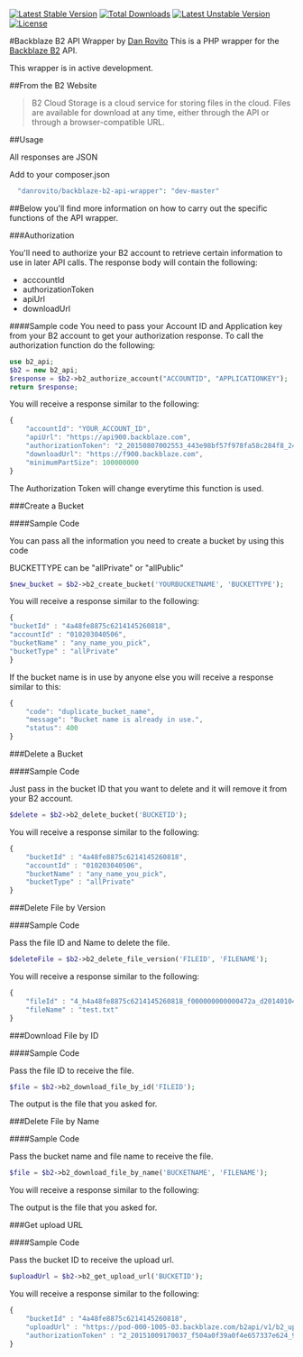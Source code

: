 [![Latest Stable Version](https://poser.pugx.org/danrovito/backblaze-b2-api-wrapper/v/stable)](https://packagist.org/packages/danrovito/backblaze-b2-api-wrapper) [![Total Downloads](https://poser.pugx.org/danrovito/backblaze-b2-api-wrapper/downloads)](https://packagist.org/packages/danrovito/backblaze-b2-api-wrapper) [![Latest Unstable Version](https://poser.pugx.org/danrovito/backblaze-b2-api-wrapper/v/unstable)](https://packagist.org/packages/danrovito/backblaze-b2-api-wrapper) [![License](https://poser.pugx.org/danrovito/backblaze-b2-api-wrapper/license)](https://packagist.org/packages/danrovito/backblaze-b2-api-wrapper)

#Backblaze B2 API Wrapper by [Dan Rovito](https://twitter.com/danrovito)
This is a PHP wrapper for the [Backblaze B2](https://www.backblaze.com/b2/cloud-storage.html) API.

This wrapper is in active development.

##From the B2 Website
> B2 Cloud Storage is a cloud service for storing files in the cloud.
> Files are available for download at any time, either through the API
> or through a browser-compatible URL.

##Usage

All responses are JSON

Add to your composer.json

```php
  "danrovito/backblaze-b2-api-wrapper": "dev-master"
```

##Below you'll find more information on how to carry out the specific functions of the API wrapper.

###Authorization

You'll need to authorize your B2 account to retrieve certain information to use in later API calls.  The response body will contain the following:

 - acccountId
 - authorizationToken
 - apiUrl
 - downloadUrl

####Sample code
You need to pass your Account ID and Application key from your B2 account to get your authorization response.  To call the authorization function do the following:

```php
use b2_api;
$b2 = new b2_api;
$response = $b2->b2_authorize_account("ACCOUNTID", "APPLICATIONKEY");
return $response;
```

You will receive a response similar to the following:

```javascript
{
    "accountId": "YOUR_ACCOUNT_ID",
    "apiUrl": "https://api900.backblaze.com",
    "authorizationToken": "2_20150807002553_443e98bf57f978fa58c284f8_24d25d99772e3ba927778b39c9b0198f412d2163_acct",
    "downloadUrl": "https://f900.backblaze.com",
    "minimumPartSize": 100000000
}
```

The Authorization Token will change everytime this function is used.

###Create a Bucket

####Sample Code

You can pass all the information you need to create a bucket by using this code

BUCKETTYPE can be "allPrivate" or "allPublic"

```php
$new_bucket = $b2->b2_create_bucket('YOURBUCKETNAME', 'BUCKETTYPE');
```

You will receive a response similar to the following:

```javascript
{
"bucketId" : "4a48fe8875c6214145260818",
"accountId" : "010203040506",
"bucketName" : "any_name_you_pick",
"bucketType" : "allPrivate"
}
```

If the bucket name is in use by anyone else you will receive a response similar to this:

```javascript
{
    "code": "duplicate_bucket_name",
    "message": "Bucket name is already in use.",
    "status": 400
}
```

###Delete a Bucket

####Sample Code

Just pass in the bucket ID that you want to delete and it will remove it from your B2 account.

```php
$delete = $b2->b2_delete_bucket('BUCKETID');
```

You will receive a response similar to the following:

```javascript
{
    "bucketId" : "4a48fe8875c6214145260818",
    "accountId" : "010203040506",
    "bucketName" : "any_name_you_pick",
    "bucketType" : "allPrivate"
}
```

###Delete File by Version

####Sample Code

Pass the file ID and Name to delete the file.

```php
$deleteFile = $b2->b2_delete_file_version('FILEID', 'FILENAME');
```

You will receive a response similar to the following:

```javascript
{
    "fileId" : "4_h4a48fe8875c6214145260818_f000000000000472a_d20140104_m032022_c001_v0000123_t0104",
    "fileName" : "test.txt"
}
```

###Download File by ID

####Sample Code

Pass the file ID to receive the file.

```php
$file = $b2->b2_download_file_by_id('FILEID');
```

The output is the file that you asked for.

###Delete File by Name

####Sample Code

Pass the bucket name and file name to receive the file.

```php
$file = $b2->b2_download_file_by_name('BUCKETNAME', 'FILENAME');
```

You will receive a response similar to the following:

The output is the file that you asked for.

###Get upload URL

####Sample Code

Pass the bucket ID to receive the upload url.

```php
$uploadUrl = $b2->b2_get_upload_url('BUCKETID');
```

You will receive a response similar to the following:

```javascript
{
    "bucketId" : "4a48fe8875c6214145260818",
    "uploadUrl" : "https://pod-000-1005-03.backblaze.com/b2api/v1/b2_upload_file?cvt=c001_v0001005_t0027&bucket=4a48fe8875c6214145260818",
    "authorizationToken" : "2_20151009170037_f504a0f39a0f4e657337e624_9754dde94359bd7b8f1445c8f4cc1a231a33f714_upld"
}
```
